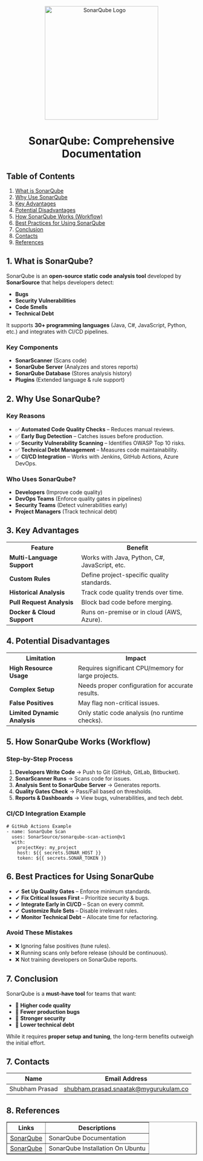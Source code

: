 <div class="sonarqube-docs">
<p align="center">
  <img src="https://www.sonarsource.com/images/logos/sonarqube-logo.svg" alt="SonarQube Logo" width="300">
</p>

<h1 align="center">SonarQube: Comprehensive Documentation</h1>

<h2>Table of Contents</h2>
<ol>
  <li><a href="#what-is-sonarqube">What is SonarQube</a></li>
  <li><a href="#why-use-sonarqube">Why Use SonarQube</a></li>
  <li><a href="#key-advantages">Key Advantages</a></li>
  <li><a href="#potential-disadvantages">Potential Disadvantages</a></li>
  <li><a href="#how-sonarqube-works">How SonarQube Works (Workflow)</a></li>
  <li><a href="#best-practices">Best Practices for Using SonarQube</a></li>
  <li><a href="#conclusion">Conclusion</a></li>
  <li><a href="#contacts">Contacts</a></li>
  <li><a href="#References">References</a></li>
</ol>

<h2 id="what-is-sonarqube">1. What is SonarQube?</h2>
<p>SonarQube is an <strong>open-source static code analysis tool</strong> developed by <strong>SonarSource</strong> that helps developers detect:</p>
<ul>
  <li><strong>Bugs</strong></li>
  <li><strong>Security Vulnerabilities</strong></li>
  <li><strong>Code Smells</strong></li>
  <li><strong>Technical Debt</strong></li>
</ul>
<p>It supports <strong>30+ programming languages</strong> (Java, C#, JavaScript, Python, etc.) and integrates with CI/CD pipelines.</p>

<h3>Key Components</h3>
<ul>
  <li><strong>SonarScanner</strong> (Scans code)</li>
  <li><strong>SonarQube Server</strong> (Analyzes and stores reports)</li>
  <li><strong>SonarQube Database</strong> (Stores analysis history)</li>
  <li><strong>Plugins</strong> (Extended language & rule support)</li>
</ul>

<h2 id="why-use-sonarqube">2. Why Use SonarQube?</h2>
<h3>Key Reasons</h3>
<ul class="checkmarks">
  <li>✅ <strong>Automated Code Quality Checks</strong> – Reduces manual reviews.</li>
  <li>✅ <strong>Early Bug Detection</strong> – Catches issues before production.</li>
  <li>✅ <strong>Security Vulnerability Scanning</strong> – Identifies OWASP Top 10 risks.</li>
  <li>✅ <strong>Technical Debt Management</strong> – Measures code maintainability.</li>
  <li>✅ <strong>CI/CD Integration</strong> – Works with Jenkins, GitHub Actions, Azure DevOps.</li>
</ul>

<h3>Who Uses SonarQube?</h3>
<ul>
  <li><strong>Developers</strong> (Improve code quality)</li>
  <li><strong>DevOps Teams</strong> (Enforce quality gates in pipelines)</li>
  <li><strong>Security Teams</strong> (Detect vulnerabilities early)</li>
  <li><strong>Project Managers</strong> (Track technical debt)</li>
</ul>

<h2 id="key-advantages">3. Key Advantages</h2>
<table>
  <tr>
    <th>Feature</th>
    <th>Benefit</th>
  </tr>
  <tr>
    <td><strong>Multi-Language Support</strong></td>
    <td>Works with Java, Python, C#, JavaScript, etc.</td>
  </tr>
  <tr>
    <td><strong>Custom Rules</strong></td>
    <td>Define project-specific quality standards.</td>
  </tr>
  <tr>
    <td><strong>Historical Analysis</strong></td>
    <td>Track code quality trends over time.</td>
  </tr>
  <tr>
    <td><strong>Pull Request Analysis</strong></td>
    <td>Block bad code before merging.</td>
  </tr>
  <tr>
    <td><strong>Docker & Cloud Support</strong></td>
    <td>Runs on-premise or in cloud (AWS, Azure).</td>
  </tr>
</table>

<h2 id="potential-disadvantages">4. Potential Disadvantages</h2>
<table>
  <tr>
    <th>Limitation</th>
    <th>Impact</th>
  </tr>
  <tr>
    <td><strong>High Resource Usage</strong></td>
    <td>Requires significant CPU/memory for large projects.</td>
  </tr>
  <tr>
    <td><strong>Complex Setup</strong></td>
    <td>Needs proper configuration for accurate results.</td>
  </tr>
  <tr>
    <td><strong>False Positives</strong></td>
    <td>May flag non-critical issues.</td>
  </tr>
  <tr>
    <td><strong>Limited Dynamic Analysis</strong></td>
    <td>Only static code analysis (no runtime checks).</td>
  </tr>
</table>

<h2 id="how-sonarqube-works">5. How SonarQube Works (Workflow)</h2>
<h3>Step-by-Step Process</h3>
<ol>
  <li><strong>Developers Write Code</strong> → Push to Git (GitHub, GitLab, Bitbucket).</li>
  <li><strong>SonarScanner Runs</strong> → Scans code for issues.</li>
  <li><strong>Analysis Sent to SonarQube Server</strong> → Generates reports.</li>
  <li><strong>Quality Gates Check</strong> → Pass/Fail based on thresholds.</li>
  <li><strong>Reports & Dashboards</strong> → View bugs, vulnerabilities, and tech debt.</li>
</ol>

<h3>CI/CD Integration Example</h3>
<pre><code class="language-yaml"># GitHub Actions Example
- name: SonarQube Scan
  uses: SonarSource/sonarqube-scan-action@v1
  with:
    projectKey: my_project
    host: ${{ secrets.SONAR_HOST }}
    token: ${{ secrets.SONAR_TOKEN }}</code></pre>

<h2 id="best-practices">6. Best Practices for Using SonarQube</h2>
<ul class="best-practices">
  <li>✔ <strong>Set Up Quality Gates</strong> – Enforce minimum standards.</li>
  <li>✔ <strong>Fix Critical Issues First</strong> – Prioritize security & bugs.</li>
  <li>✔ <strong>Integrate Early in CI/CD</strong> – Scan on every commit.</li>
  <li>✔ <strong>Customize Rule Sets</strong> – Disable irrelevant rules.</li>
  <li>✔ <strong>Monitor Technical Debt</strong> – Allocate time for refactoring.</li>
</ul>

<h3>Avoid These Mistakes</h3>
<ul class="warnings">
  <li>❌ Ignoring false positives (tune rules).</li>
  <li>❌ Running scans only before release (should be continuous).</li>
  <li>❌ Not training developers on SonarQube reports.</li>
</ul>

<h2 id="conclusion">7. Conclusion</h2>
<p>SonarQube is a <strong>must-have tool</strong> for teams that want:</p>
<ul class="diamonds">
  <li>🔹 <strong>Higher code quality</strong></li>
  <li>🔹 <strong>Fewer production bugs</strong></li>
  <li>🔹 <strong>Stronger security</strong></li>
  <li>🔹 <strong>Lower technical debt</strong></li>
</ul>
<p>While it requires <strong>proper setup and tuning</strong>, the long-term benefits outweigh the initial effort.</p>

<h2 id="contacts">7. Contacts</h2>
<table>
  <thead>
    <tr>
      <th>Name</th>
      <th>Email Address</th>
    </tr>
  </thead>
  <tbody>
    <tr>
      <td>Shubham Prasad</td>
      <td><a href="mailto:shubham.prasad.snaatak@mygurukulam.co">shubham.prasad.snaatak@mygurukulam.co</a></td>
    </tr>
  </tbody>
</table>
<h2 id="References">8. References</h2>
<table border="1">
  <thead>
    <tr>
      <th>Links</th>
      <th>Descriptions</th>
    </tr>
  </thead>
  <tbody>
    <tr>
      <td><a href="https://docs.sonarsource.com/sonarqube-server/latest/" target="_blank">SonarQube</a></td>
      <td>SonarQube Documentation</td>
    </tr>
    <tr>
      <td><a href="https://www.digitalocean.com/community/tutorials/how-to-ensure-code-quality-with-sonarqube-on-ubuntu-18-04" target="_blank">SonarQube</a></td>
      <td>SonarQube Installation On Ubuntu</td>
    </tr>
  </tbody>
</table>




